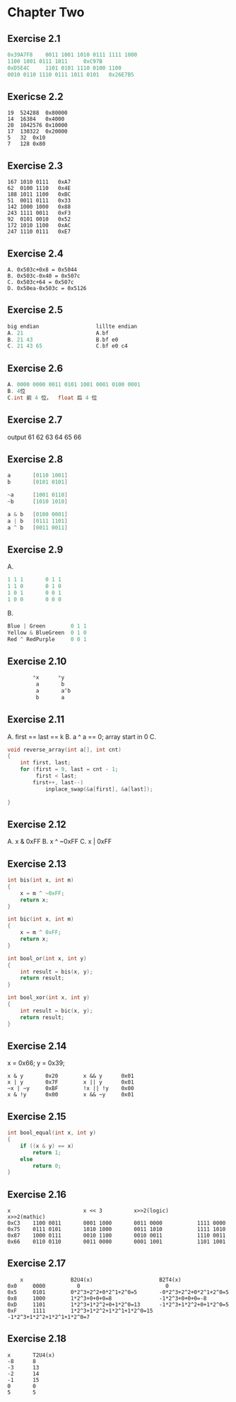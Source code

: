 # Chapter Two

## Exercise 2.1
```c
0x39A7F8    0011 1001 1010 0111 1111 1000
1100 1001 0111 1011     0xC97B
0xD5E4C     1101 0101 1110 0100 1100
0010 0110 1110 0111 1011 0101   0x26E7B5
```

## Exericse 2.2

	19	524288	0x80000
	14	16384	0x4000
	20	1042576	0x10000
	17	130322	0x20000
	5	32	0x10
	7	128	0x80

## Exercise 2.3

	167	1010 0111	0xA7
	62	0100 1110	0x4E
	188	1011 1100	0xBC
	51	0011 0111	0x33
	142	1000 1000	0x88
	243	1111 0011	0xF3
	92	0101 0010	0x52
	172	1010 1100	0xAC
	247	1110 0111	0xE7


## Exercise 2.4

	A. 0x503c+0x8 = 0x5044
	B. 0x503c-0x40 = 0x507c
	C. 0x503c+64 = 0x507c
    D. 0x50ea-0x503c = 0x5126



## Exercise 2.5
```c
big endian                  lillte endian
A. 21                       A.bf    
B. 21 43                    B.bf e0
C. 21 43 65                 C.bf e0 c4
```

## Exercise 2.6
```c
A. 0000 0000 0011 0101 1001 0001 0100 0001
B. 4位
C.int 前 4 位，  float 后 4 位
```

## Exercise 2.7

output 61 62 63 64 65 66

## Exercise 2.8

```c
a		[0110 1001]
b		[0101 0101]

~a		[1001 0110]
~b		[1010 1010]

a & b	[0100 0001]
a | b	[0111 1101]
a ^ b	[0011 0011]
```

## Exercise 2.9
A.
```c
1 1 1		0 1 1
1 1 0		0 1 0
1 0 1		0 0 1
1 0 0		0 0 0
```

B.
```c
Blue | Green		0 1 1
Yellow & BlueGreen	0 1 0
Red ^ RedPurple		0 0 1
```

## Exercise 2.10
```c
		*x		*y
		 a		 b
		 a		 a^b
		 b		 a
```

## Exercise 2.11
A.	first == last == k
B.  a ^ a == 0; array start in 0
C.
```c
void reverse_array(int a[], int cnt)
{
	int first, last;
	for (first = 9, last = cnt - 1;
		 first < last;
		first++, last--)
			inplace_swap(&a[first], &a[last]);
		
}
```

## Exercise 2.12
A.	x & 0xFF
B.	x ^ ~0xFF
C.	x | 0xFF

## Exercise 2.13

```c
int bis(int x, int m)
{
	x = m ^ ~0xFF;
	return x;
}

int bic(int x, int m)
{
	x = m ^ 0xFF;
	return x;
}

int bool_or(int x, int y)
{
	int result = bis(x, y);
	return result;
}

int bool_xor(int x, int y)
{
	int result = bic(x, y);
	return result;
}
```

## Exercise 2.14
x = 0x66;	y = 0x39;
```flow
x & y		0x20		x && y		0x01
x | y		0x7F		x || y		0x01
~x | ~y		0xBF		!x || !y	0x00
x & !y		0x00		x && ~y		0x01
```

## Exercise 2.15
```c
int bool_equal(int x, int y)
{
	if ((x & y) == x)
		return 1;
	else
		return 0;
}
```

## Exercise 2.16
```flow
x				    	x << 3			x>>2(logic)			x>>2(mathic)
0xC3	1100 0011		0001 1000		0011 0000			1111 0000
0x75	0111 0101		1010 1000		0011 1010			1111 1010
0x87	1000 0111		0010 1100		0010 0011			1110 0011
0x66	0110 0110		0011 0000		0001 1001			1101 1001
```

## Exercise 2.17
```flow
	x				B2U4(x)						B2T4(x)
0x0		0000		  0			 				  0
0x5		0101		0*2^3+2^2+0*2^1+2^0=5		-0*2^3+2^2+0*2^1+2^0=5
0x8		1000		1*2^3+0+0+0=8				-1*2^3+0+0+0=-8
0xD		1101		1*2^3+1*2^2+0+1*2^0=13		-1*2^3+1*2^2+0+1*2^0=5
0xF		1111		1*2^3+1*2^2+1*2^1+1*2^0=15  -1*2^3+1*2^2+1*2^1+1*2^0=7
```

## Exercise 2.18
```flow
x		T2U4(x)
-8		8
-3		13
-2		14
-1		15
0		0
5		5
```